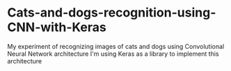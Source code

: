 # Cats-and-dogs-recognition-using-CNN-with-Keras
My experiment of recognizing images of cats and dogs using Convolutional Neural Network architecture
I'm using Keras as a library to implement this architecture

